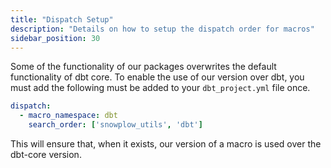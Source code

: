 ```yaml
---
title: "Dispatch Setup"
description: "Details on how to setup the dispatch order for macros"
sidebar_position: 30
---
```


Some of the functionality of our packages overwrites the default functionality of dbt core. To enable the use of our version over dbt, you must add the following must be added to your `dbt_project.yml` file once.

```yml title="dbt_project.yml"
dispatch:
  - macro_namespace: dbt
    search_order: ['snowplow_utils', 'dbt']
```

This will ensure that, when it exists, our version of a macro is used over the dbt-core version.
